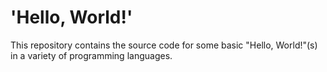 # 'Hello, World!'

This repository contains the source code for some basic "Hello, World!"(s) in a variety of programming languages.

